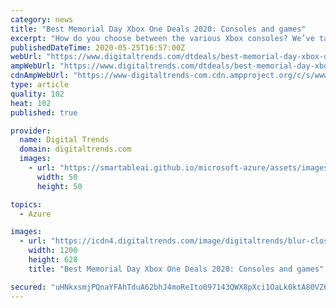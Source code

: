 ```yaml
---
category: news
title: "Best Memorial Day Xbox One Deals 2020: Consoles and games"
excerpt: "How do you choose between the various Xbox consoles? We’ve taken some time below to describe each option in a little more detail. Microsoft currently sells three different Xbox consoles — the Xbox One S,"
publishedDateTime: 2020-05-25T16:57:00Z
webUrl: "https://www.digitaltrends.com/dtdeals/best-memorial-day-xbox-one-deals-2020/"
ampWebUrl: "https://www.digitaltrends.com/dtdeals/best-memorial-day-xbox-one-deals-2020/?amp"
cdnAmpWebUrl: "https://www-digitaltrends-com.cdn.ampproject.org/c/s/www.digitaltrends.com/dtdeals/best-memorial-day-xbox-one-deals-2020/?amp"
type: article
quality: 102
heat: 102
published: true

provider:
  name: Digital Trends
  domain: digitaltrends.com
  images:
    - url: "https://smartableai.github.io/microsoft-azure/assets/images/organizations/digitaltrends.com-50x50.jpg"
      width: 50
      height: 50

topics:
  - Azure

images:
  - url: "https://icdn4.digitaltrends.com/image/digitaltrends/blur-close-up-controller-entertainment-139038-1200x630-c-ar1.91.jpg"
    width: 1200
    height: 628
    title: "Best Memorial Day Xbox One Deals 2020: Consoles and games"

secured: "uHNkxsmjPQnaYFAhTduA62bhJ4moReIto097143QWX8pXci1OaLk0ktA80VZ6J1eBEXPLFbJsOGrmckU4MfgC8L2szAChFrhR4tRbv9lO/nMiS7z9qDh07jDTSSqKaeL8469moIZQ9Br2IqallrouzLi2VpOPxBkthZVQK07EqyPOZix1You5PXCqpdMI/mo7Tg3xY6MmbY+leGD6BCxy4wPflYrZ6e36EiyXqeDrMgmnSIZaj/VO3a10iY9fcjeIs8nKWIGYWT3MyweuDZsZjOKN1SaPYQsFw3zArIPeRveScjvx6sOUV18/J7JxSATeQwiEgAgVUJZDfOPItDDTZw/sSI9/DsUWHT6WA32cWbcfV3kcT7er8VCpzjBUhrs0GeBpRK2dY8y1ARPEzsbftwc3NrsXLtb+WNXRSfHon24IHLXmEsEq1UTi1zdSWjtq9xMeOumGQf6EfA9RG+bncY+lX/IgOtZTZfiQJIvJKo=;f5OjTm7cbiNQEbCs5wLiMg=="
---
```


